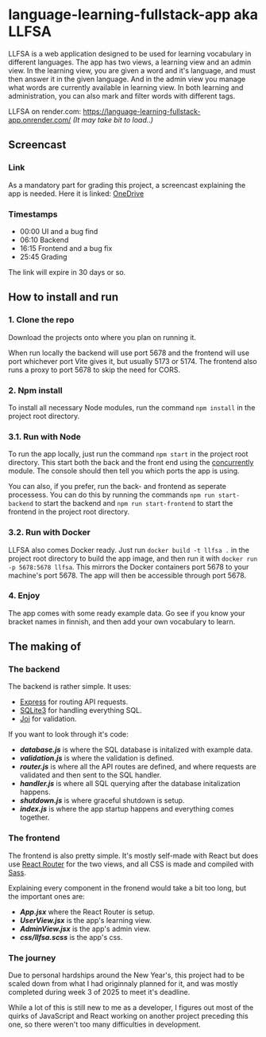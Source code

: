 # language-learning-fullstack-app aka LLFSA

LLFSA is a web application designed to be used for learning vocabulary in different languages. The app has two views, a learning view and an admin view. In the learning view, you are given a word and it's language, and must then answer it in the given language. And in the admin view you manage what words are currently available in learning view. In both learning and administration, you can also mark and filter words with different tags.

LLFSA on render.com: https://language-learning-fullstack-app.onrender.com/
_(It may take bit to load..)_

## Screencast

### Link

As a mandatory part for grading this project, a screencast explaining the app is needed. Here it is linked: [OneDrive](https://tuni-my.sharepoint.com/:v:/g/personal/santeri_korpela_tuni_fi/EckAHbks-HVGl3ADTmfx13UBfqVISQKvFDOdjitNH5jA9A?nav=eyJyZWZlcnJhbEluZm8iOnsicmVmZXJyYWxBcHAiOiJPbmVEcml2ZUZvckJ1c2luZXNzIiwicmVmZXJyYWxBcHBQbGF0Zm9ybSI6IldlYiIsInJlZmVycmFsTW9kZSI6InZpZXciLCJyZWZlcnJhbFZpZXciOiJNeUZpbGVzTGlua0NvcHkifX0&e=bdhW5D)

### Timestamps

- 00:00 UI and a bug find
- 06:10 Backend
- 16:15 Frontend and a bug fix
- 25:45 Grading

The link will expire in 30 days or so.

## How to install and run

### 1. Clone the repo

Download the projects onto where you plan on running it.

When run locally the backend will use port 5678 and the frontend will use port whichever port Vite gives it, but usually 5173 or 5174. The frontend also runs a proxy to port 5678 to skip the need for CORS.

### 2. Npm install

To install all necessary Node modules, run the command `npm install` in the project root directory.

### 3.1. Run with Node

To run the app locally, just run the command `npm start` in the project root directory. This start both the back and the front end using the [concurrently](https://www.npmjs.com/package/concurrently) module. The console should then tell you which ports the app is using.

You can also, if you prefer, run the back- and frontend as seperate processess. You can do this by running the commands `npm run start-backend` to start the backend and `npm run start-frontend` to start the frontend in the project root directory.

### 3.2. Run with Docker

LLFSA also comes Docker ready. Just run `docker build -t llfsa .` in the project root directory to build the app image, and then run it with `docker run -p 5678:5678 llfsa`. This mirrors the Docker containers port 5678 to your machine's port 5678. The app will then be accessible through port 5678.

### 4. Enjoy

The app comes with some ready example data. Go see if you know your bracket names in finnish, and then add your own vocabulary to learn.

## The making of

### The backend

The backend is rather simple. It uses:

- [Express](https://expressjs.com/) for routing API requests.
- [SQLite3](https://sqlite.org/) for handling everything SQL.
- [Joi](https://joi.dev/) for validation.

If you want to look through it's code:

- **_database.js_** is where the SQL database is initalized with example data.
- **_validation.js_** is where the validation is defined.
- **_router.js_** is where all the API routes are defined, and where requests are validated and then sent to the SQL handler.
- **_handler.js_** is where all SQL querying after the database initalization happens.
- **_shutdown.js_** is where graceful shutdown is setup.
- **_index.js_** is where the app startup happens and everything comes together.

### The frontend

The frontend is also pretty simple. It's mostly self-made with React but does use [React Router](https://reactrouter.com/) for the two views, and all CSS is made and compiled with [Sass](https://sass-lang.com/).

Explaining every component in the fronend would take a bit too long, but the important ones are:

- **_App.jsx_** where the React Router is setup.
- **_UserView.jsx_** is the app's learning view.
- **_AdminView.jsx_** is the app's admin view.
- **_css/llfsa.scss_** is the app's css.

### The journey

Due to personal hardships around the New Year's, this project had to be scaled down from what I had originnaly planned for it, and was mostly completed during week 3 of 2025 to meet it's deadline.

While a lot of this is still new to me as a developer, I figures out most of the quirks of JavaScript and React working on another project preceding this one, so there weren't too many difficulties in development.

